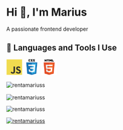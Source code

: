 <h1>Hi 👋, I'm Marius</h1>
<p>A passionate frontend developer</p>
<h2>🚀 Languages and Tools I Use</h2>
<p><a target="_blank" href="https://raw.githubusercontent.com/devicons/devicon/master/icons/javascript/javascript-original.svg" style="display: inline-block;"><img src="https://raw.githubusercontent.com/devicons/devicon/master/icons/javascript/javascript-original.svg" alt="javascript" width="42" height="42" /></a>
<a target="_blank" href="https://raw.githubusercontent.com/devicons/devicon/master/icons/css3/css3-original-wordmark.svg" style="display: inline-block;"><img src="https://raw.githubusercontent.com/devicons/devicon/master/icons/css3/css3-original-wordmark.svg" alt="css3" width="42" height="42" /></a>
<a target="_blank" href="https://raw.githubusercontent.com/devicons/devicon/master/icons/html5/html5-original-wordmark.svg" style="display: inline-block;"><img src="https://raw.githubusercontent.com/devicons/devicon/master/icons/html5/html5-original-wordmark.svg" alt="html5" width="42" height="42" /></a></p>
<p><img align="center" src="https://github-readme-stats.vercel.app/api?username=rentamariuss&show_icons=true&locale=en" alt="rentamariuss" /></p>
<p><img align="center" src="https://github-readme-streak-stats.herokuapp.com/?user=rentamariuss&" alt="rentamariuss" /></p>
<p><img src="https://github-readme-stats.vercel.app/api/top-langs?username=rentamariuss&show_icons=true&locale=en&layout=compact" alt="rentamariuss" /></p>
<p><a href="https://github.com/ryo-ma/github-profile-trophy"><img src="https://github-profile-trophy.vercel.app/?username=rentamariuss" alt="rentamariuss" /></a></p>
